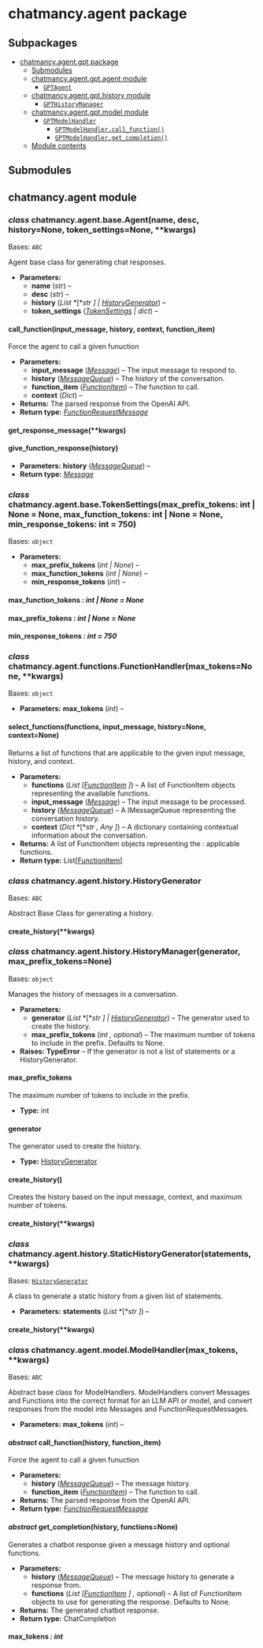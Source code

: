 # chatmancy.agent package

## Subpackages

* [chatmancy.agent.gpt package](chatmancy.agent.gpt.md)
  * [Submodules](chatmancy.agent.gpt.md#submodules)
  * [chatmancy.agent.gpt.agent module](chatmancy.agent.gpt.md#module-chatmancy.agent.gpt.agent)
    * [`GPTAgent`](chatmancy.agent.gpt.md#chatmancy.agent.gpt.agent.GPTAgent)
  * [chatmancy.agent.gpt.history module](chatmancy.agent.gpt.md#module-chatmancy.agent.gpt.history)
    * [`GPTHistoryManager`](chatmancy.agent.gpt.md#chatmancy.agent.gpt.history.GPTHistoryManager)
  * [chatmancy.agent.gpt.model module](chatmancy.agent.gpt.md#module-chatmancy.agent.gpt.model)
    * [`GPTModelHandler`](chatmancy.agent.gpt.md#chatmancy.agent.gpt.model.GPTModelHandler)
      * [`GPTModelHandler.call_function()`](chatmancy.agent.gpt.md#chatmancy.agent.gpt.model.GPTModelHandler.call_function)
      * [`GPTModelHandler.get_completion()`](chatmancy.agent.gpt.md#chatmancy.agent.gpt.model.GPTModelHandler.get_completion)
  * [Module contents](chatmancy.agent.gpt.md#module-chatmancy.agent.gpt)

## Submodules

## chatmancy.agent module

### *class* chatmancy.agent.base.Agent(name, desc, history=None, token_settings=None, \*\*kwargs)

Bases: `ABC`

Agent base class for generating chat responses.

* **Parameters:**
  * **name** (*str*) – 
  * **desc** (*str*) – 
  * **history** (*List* *[**str* *]*  *|* [*HistoryGenerator*](#chatmancy.agent.history.HistoryGenerator)) – 
  * **token_settings** ([*TokenSettings*](#chatmancy.agent.base.TokenSettings) *|* *dict*) – 

#### call_function(input_message, history, context, function_item)

Force the agent to call a given funuction

* **Parameters:**
  * **input_message** ([*Message*](chatmancy.message.md#chatmancy.message.message.Message)) – The input message to respond to.
  * **history** ([*MessageQueue*](chatmancy.message.md#chatmancy.message.message.MessageQueue)) – The history of the conversation.
  * **function_item** ([*FunctionItem*](chatmancy.function.md#chatmancy.function.function_item.FunctionItem)) – The function to call.
  * **context** (*Dict*) – 
* **Returns:**
  The parsed response from the OpenAI API.
* **Return type:**
  [*FunctionRequestMessage*](chatmancy.function.md#chatmancy.function.function_message.FunctionRequestMessage)

#### get_response_message(\*\*kwargs)

#### give_function_response(history)

* **Parameters:**
  **history** ([*MessageQueue*](chatmancy.message.md#chatmancy.message.message.MessageQueue)) – 
* **Return type:**
  [*Message*](chatmancy.message.md#chatmancy.message.message.Message)

### *class* chatmancy.agent.base.TokenSettings(max_prefix_tokens: int | None = None, max_function_tokens: int | None = None, min_response_tokens: int = 750)

Bases: `object`

* **Parameters:**
  * **max_prefix_tokens** (*int* *|* *None*) – 
  * **max_function_tokens** (*int* *|* *None*) – 
  * **min_response_tokens** (*int*) – 

#### max_function_tokens *: int | None* *= None*

#### max_prefix_tokens *: int | None* *= None*

#### min_response_tokens *: int* *= 750*

<a id="module-chatmancy.agent.functions"></a>

### *class* chatmancy.agent.functions.FunctionHandler(max_tokens=None, \*\*kwargs)

Bases: `object`

* **Parameters:**
  **max_tokens** (*int*) – 

#### select_functions(functions, input_message, history=None, context=None)

Returns a list of functions that are applicable to the given
input message, history, and context.

* **Parameters:**
  * **functions** (*List* *[*[*FunctionItem*](chatmancy.function.md#chatmancy.function.function_item.FunctionItem) *]*) – A list of FunctionItem objects representing
    the available functions.
  * **input_message** ([*Message*](chatmancy.message.md#chatmancy.message.message.Message)) – The input message to be processed.
  * **history** ([*MessageQueue*](chatmancy.message.md#chatmancy.message.message.MessageQueue)) – A lMessageQueue representing the
    conversation history.
  * **context** (*Dict* *[**str* *,* *Any* *]*) – A dictionary containing contextual
    information about the conversation.
* **Returns:**
  A list of FunctionItem objects representing the
  : applicable functions.
* **Return type:**
  List[[FunctionItem](chatmancy.function.md#chatmancy.function.function_item.FunctionItem)]

<a id="module-chatmancy.agent.history"></a>

### *class* chatmancy.agent.history.HistoryGenerator

Bases: `ABC`

Abstract Base Class for generating a history.

#### create_history(\*\*kwargs)

### *class* chatmancy.agent.history.HistoryManager(generator, max_prefix_tokens=None)

Bases: `object`

Manages the history of messages in a conversation.

* **Parameters:**
  * **generator** (*List* *[**str* *]*  *|* [*HistoryGenerator*](#chatmancy.agent.history.HistoryGenerator)) – The generator used to
    create the history.
  * **max_prefix_tokens** (*int* *,* *optional*) – The maximum number of tokens to include in
    the prefix. Defaults to None.
* **Raises:**
  **TypeError** – If the generator is not a list of statements or a HistoryGenerator.

#### max_prefix_tokens

The maximum number of tokens to include in the prefix.

* **Type:**
  int

#### generator

The generator used to create the history.

* **Type:**
  [HistoryGenerator](#chatmancy.agent.history.HistoryGenerator)

#### create_history()

Creates the history based on the
input message, context, and maximum number of tokens.

#### create_history(\*\*kwargs)

### *class* chatmancy.agent.history.StaticHistoryGenerator(statements, \*\*kwargs)

Bases: [`HistoryGenerator`](#chatmancy.agent.history.HistoryGenerator)

A class to generate a static history from a given list of statements.

* **Parameters:**
  **statements** (*List* *[**str* *]*) – 

#### create_history(\*\*kwargs)

<a id="module-chatmancy.agent.model"></a>

### *class* chatmancy.agent.model.ModelHandler(max_tokens, \*\*kwargs)

Bases: `ABC`

Abstract base class for ModelHandlers.
ModelHandlers convert Messages and Functions into the correct format
for an LLM API or model, and convert responses from the model into Messages
and FunctionRequestMessages.

* **Parameters:**
  **max_tokens** (*int*) – 

#### *abstract* call_function(history, function_item)

Force the agent to call a given funuction

* **Parameters:**
  * **history** ([*MessageQueue*](chatmancy.message.md#chatmancy.message.message.MessageQueue)) – The message history.
  * **function_item** ([*FunctionItem*](chatmancy.function.md#chatmancy.function.function_item.FunctionItem)) – The function to call.
* **Returns:**
  The parsed response from the OpenAI API.
* **Return type:**
  [*FunctionRequestMessage*](chatmancy.function.md#chatmancy.function.function_message.FunctionRequestMessage)

#### *abstract* get_completion(history, functions=None)

Generates a chatbot response given a message history and optional functions.

* **Parameters:**
  * **history** ([*MessageQueue*](chatmancy.message.md#chatmancy.message.message.MessageQueue)) – The message history to generate a response from.
  * **functions** (*List* *[*[*FunctionItem*](chatmancy.function.md#chatmancy.function.function_item.FunctionItem) *]* *,* *optional*) – A list of FunctionItem objects
    to use for generating the response. Defaults to None.
* **Returns:**
  The generated chatbot response.
* **Return type:**
  ChatCompletion

#### max_tokens *: int*
